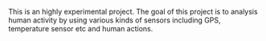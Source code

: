 This is an highly experimental project. The goal of this project is to analysis human activity by using various kinds of sensors including GPS, temperature sensor etc and human actions.